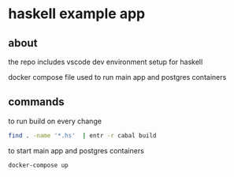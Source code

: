 # haskell example app


## about

the repo includes vscode dev environment setup for haskell

docker compose file used to run main app and postgres containers



## commands

to run build on every change

```bash
find . -name '*.hs'  | entr -r cabal build
```

to start main app and postgres containers

```bash
docker-compose up
```


